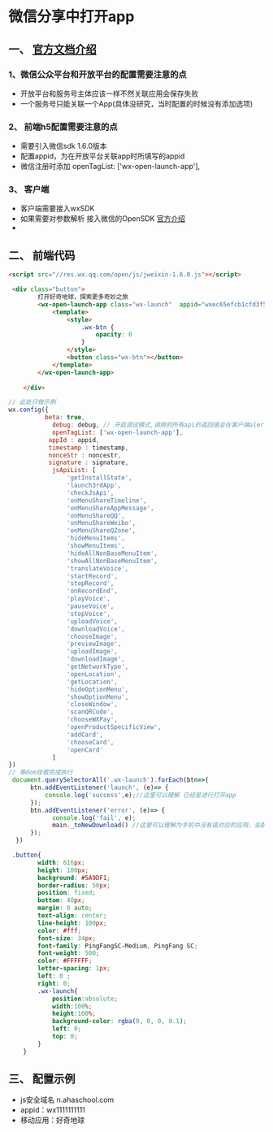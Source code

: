 <!--
 * @Description: 
 * @Author: yanyuanfeng
 * @Date: 2022-06-21 18:31:03
 * @LastEditors: yanyuanfeng
 * @LastEditTime: 2022-06-21 19:01:32
-->
# 微信分享中打开app

##  一、 [官方文档介绍](https://developers.weixin.qq.com/doc/offiaccount/OA_Web_Apps/Wechat_Open_Tag.html#%E8%B7%B3%E8%BD%ACAPP%EF%BC%9Awx-open-launch-app)

### 1、微信公众平台和开放平台的配置需要注意的点

+ 开放平台和服务号主体应该一样不然关联应用会保存失败
+ 一个服务号只能关联一个App(具体没研究，当时配置的时候没有添加选项)


### 2、 前端h5配置需要注意的点

+ 需要引入微信sdk 1.6.0版本
+ 配置appid，为在开放平台关联app时所填写的appid
+ 微信注册时添加  openTagList: ['wx-open-launch-app'],

### 3、 客户端

+ 客户端需要接入wxSDK 
+ 如果需要对参数解析 接入微信的OpenSDK [官方介绍](https://developers.weixin.qq.com/doc/offiaccount/OA_Web_Apps/APP_GET_EXTINF.html)
+ 
  

## 二、 前端代码

```html
<script src="//res.wx.qq.com/open/js/jweixin-1.6.0.js"></script>

 <div class="button">
        打开好奇地球，探索更多奇妙之旅
        <wx-open-launch-app class="wx-launch"  appid="wxec65efcb1cfd3f5c" ms-attr-extinfo="id={{poivInfo.id}}">
            <template>
                <style>
                    .wx-btn {
                        opacity: 0
                    }
                </style>
                <button class="wx-btn"></button>
            </template>
        </wx-open-launch-app>
    
    </div>
```
<!-- js -->
```javascript
// 此处只做示例
wx.config({
          beta: true,
            debug: debug, // 开启调试模式,调用的所有api的返回值会在客户端alert出来，若要查看传入的参数，可以在pc端打开，参数信息会通过log打出，仅在pc端时才会打印。
            openTagList: ['wx-open-launch-app'],
           appId : appid,
           timestamp : timestamp,
           nonceStr : noncestr,
           signature : signature,
            jsApiList: [
                'getInstallState',
                'launch3rdApp',
                'checkJsApi',
                'onMenuShareTimeline',
                'onMenuShareAppMessage',
                'onMenuShareQQ',
                'onMenuShareWeibo',
                'onMenuShareQZone',
                'hideMenuItems',
                'showMenuItems',
                'hideAllNonBaseMenuItem',
                'showAllNonBaseMenuItem',
                'translateVoice',
                'startRecord',
                'stopRecord',
                'onRecordEnd',
                'playVoice',
                'pauseVoice',
                'stopVoice',
                'uploadVoice',
                'downloadVoice',
                'chooseImage',
                'previewImage',
                'uploadImage',
                'downloadImage',
                'getNetworkType',
                'openLocation',
                'getLocation',
                'hideOptionMenu',
                'showOptionMenu',
                'closeWindow',
                'scanQRCode',
                'chooseWXPay',
                'openProductSpecificView',
                'addCard',
                'chooseCard',
                'openCard'
            ]
})
// 等dom挂载完成执行
 document.querySelectorAll('.wx-launch').forEach(btn=>{
      btn.addEventListener('launch', (e)=> {
          console.log('success',e);//这里可以理解 已经是进行打开app
      });
      btn.addEventListener('error', (e)=> {
            console.log('fail', e);
            main._toNewDownload() //这里可以理解为手机中没有装对应的应用，去跳转到下载页面
      });
  })
```
<!-- 样式 -->
```scss
 .button{
        width: 616px;
        height: 100px;
        background: #5A9DF1;
        border-radius: 50px;
        position: fixed;
        bottom: 40px;
        margin: 0 auto;
        text-align: center;
        line-height: 100px;
        color: #fff;
        font-size: 34px;
        font-family: PingFangSC-Medium, PingFang SC;
        font-weight: 500;
        color: #FFFFFF;
        letter-spacing: 1px;
        left: 0 ;
        right: 0;
        .wx-launch{
            position:absolute;
            width:100%;
            height:100%;
            background-color: rgba(0, 0, 0, 0.1);
            left: 0;
            top: 0;
        }
    }

```

## 三、 配置示例

+ js安全域名 n.ahaschool.com
+ appid：wx1111111111
+ 移动应用：好奇地球






